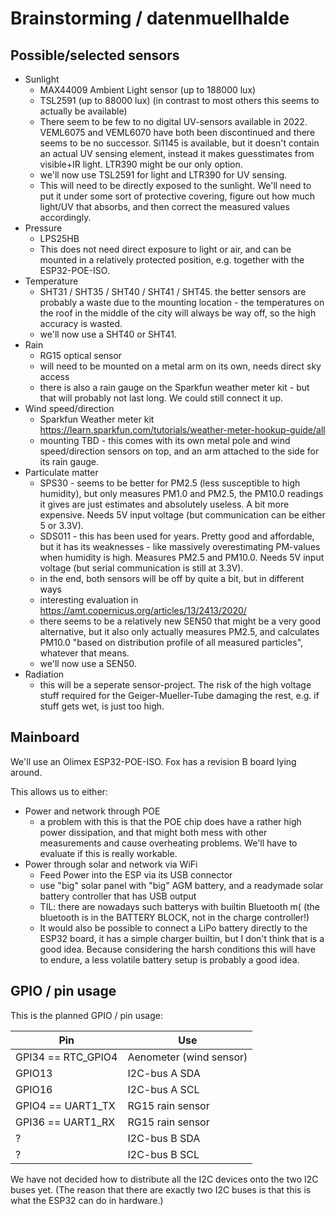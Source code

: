 
# Brainstorming / datenmuellhalde

## Possible/selected sensors

- Sunlight
  + MAX44009 Ambient Light sensor (up to 188000 lux)
  + TSL2591 (up to 88000 lux) (in contrast to most others this seems to actually be available)
  + There seem to be few to no digital UV-sensors available in 2022. VEML6075 and VEML6070 have both been discontinued and there seems to be no successor. Si1145 is available, but it doesn't contain an actual UV sensing element, instead it makes guesstimates from visible+IR light. LTR390 might be our only option.
  + we'll now use TSL2591 for light and LTR390 for UV sensing.
  + This will need to be directly exposed to the sunlight. We'll need to put it under some sort of protective covering, figure out how much light/UV that absorbs, and then correct the measured values accordingly.
- Pressure
  + LPS25HB
  + This does not need direct exposure to light or air, and can be mounted in a relatively protected position, e.g. together with the ESP32-POE-ISO.
- Temperature
  + SHT31 / SHT35 / SHT40 / SHT41 / SHT45. the better sensors are probably a waste due to the mounting location - the temperatures on the roof in the middle of the city will always be way off, so the high accuracy is wasted.
  + we'll now use a SHT40 or SHT41.
- Rain
  + RG15 optical sensor
  + will need to be mounted on a metal arm on its own, needs direct sky access
  + there is also a rain gauge on the Sparkfun weather meter kit - but that will probably not last long. We could still connect it up.
- Wind speed/direction
  + Sparkfun Weather meter kit https://learn.sparkfun.com/tutorials/weather-meter-hookup-guide/all
  + mounting TBD - this comes with its own metal pole and wind speed/direction sensors on top, and an arm attached to the side for its rain gauge.
- Particulate matter
  + SPS30 - seems to be better for PM2.5 (less susceptible to high humidity), but only measures PM1.0 and PM2.5, the PM10.0 readings it gives are just estimates and absolutely useless. A bit more expensive. Needs 5V input voltage (but communication can be either 5 or 3.3V).
  + SDS011 - this has been used for years. Pretty good and affordable, but it has its weaknesses - like massively overestimating PM-values when humidity is high. Measures PM2.5 and PM10.0. Needs 5V input voltage (but serial communication is still at 3.3V).
  + in the end, both sensors will be off by quite a bit, but in different ways
  + interesting evaluation in https://amt.copernicus.org/articles/13/2413/2020/
  + there seems to be a relatively new SEN50 that might be a very good alternative, but it also only actually measures PM2.5, and calculates PM10.0 "based on distribution profile of all measured particles", whatever that means.
  + we'll now use a SEN50.
- Radiation
  + this will be a seperate sensor-project. The risk of the high voltage stuff required for the Geiger-Mueller-Tube damaging the rest, e.g. if stuff gets wet, is just too high.

## Mainboard

We'll use an Olimex ESP32-POE-ISO.
Fox has a revision B board lying around.

This allows us to either:
- Power and network through POE
  + a problem with this is that the POE chip does have a rather high power dissipation, and that might both mess with other measurements and cause overheating problems. We'll have to evaluate if this is really workable.
- Power through solar and network via WiFi
  + Feed Power into the ESP via its USB connector
  + use "big" solar panel with "big" AGM battery, and a readymade solar battery controller that has USB output
  + TIL: there are nowadays such batterys with builtin Bluetooth m(  (the bluetooth is in the BATTERY BLOCK, not in the charge controller!)
  + It would also be possible to connect a LiPo battery directly to the ESP32 board, it has a simple charger builtin, but I don't think that is a good idea. Because considering the harsh conditions this will have to endure, a less volatile battery setup is probably a good idea.

## GPIO / pin usage

This is the planned GPIO / pin usage:

| Pin  | Use |
| ---  | --- |
| GPI34 == RTC_GPIO4 | Aenometer (wind sensor) |
| GPIO13 | I2C-bus A SDA |
| GPIO16 | I2C-bus A SCL |
| GPIO4 == UART1_TX | RG15 rain sensor |
| GPI36 == UART1_RX | RG15 rain sensor |
| ? | I2C-bus B SDA |
| ? | I2C-bus B SCL |

We have not decided how to distribute all the I2C devices onto the two I2C buses yet.
(The reason that there are exactly two I2C buses is that this is what the ESP32 can do in hardware.)

